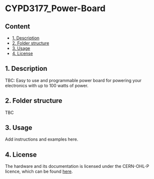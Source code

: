# CYPD3177_Power-Board <!-- omit from toc -->

## Content <!-- omit from toc -->
- [1. Description](#1-description)
- [2. Folder structure](#2-folder-structure)
- [3. Usage](#3-usage)
- [4. License](#4-license)

## 1. Description
TBC: Easy to use and programmable power board for powering your electronics with up to 100 watts of power.

## 2. Folder structure
TBC

## 3. Usage
Add instructions and examples here.

## 4. License
The hardware and its documentation is licensed under the CERN-OHL-P licence, which can be found [here](LICENSE).
